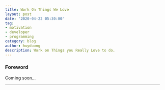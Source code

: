 ```yaml
---
title: Work On Things We Love
layout: post
date: '2020-04-22 05:30:00'
tag:
- motivation
- developer
- programming
category: blog
author: huyduong
description: Work on Things you Really Love to do.
---
```


### Foreword

Coming soon...

---